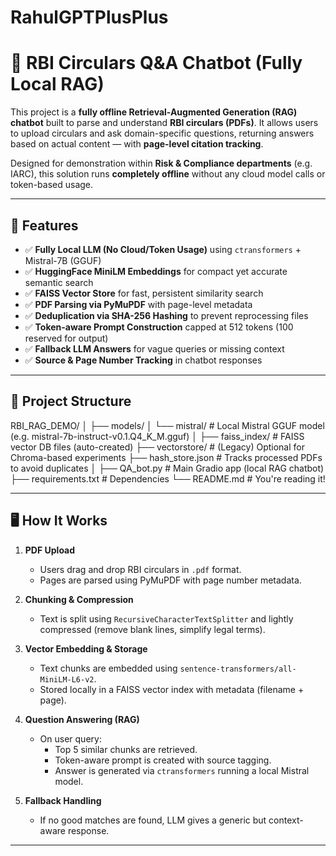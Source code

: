 # RahulGPTPlusPlus
# 🧠 RBI Circulars Q&A Chatbot (Fully Local RAG)

This project is a **fully offline Retrieval-Augmented Generation (RAG) chatbot** built to parse and understand **RBI circulars (PDFs)**. It allows users to upload circulars and ask domain-specific questions, returning answers based on actual content — with **page-level citation tracking**.

Designed for demonstration within **Risk & Compliance departments** (e.g. IARC), this solution runs **completely offline** without any cloud model calls or token-based usage.

---

## 🔧 Features

- ✅ **Fully Local LLM (No Cloud/Token Usage)** using `ctransformers` + Mistral-7B (GGUF)
- ✅ **HuggingFace MiniLM Embeddings** for compact yet accurate semantic search
- ✅ **FAISS Vector Store** for fast, persistent similarity search
- ✅ **PDF Parsing via PyMuPDF** with page-level metadata
- ✅ **Deduplication via SHA-256 Hashing** to prevent reprocessing files
- ✅ **Token-aware Prompt Construction** capped at 512 tokens (100 reserved for output)
- ✅ **Fallback LLM Answers** for vague queries or missing context
- ✅ **Source & Page Number Tracking** in chatbot responses

---

## 📂 Project Structure

RBI_RAG_DEMO/
│
├── models/
│ └── mistral/ # Local Mistral GGUF model (e.g. mistral-7b-instruct-v0.1.Q4_K_M.gguf)
│
├── faiss_index/ # FAISS vector DB files (auto-created)
├── vectorstore/ # (Legacy) Optional for Chroma-based experiments
├── hash_store.json # Tracks processed PDFs to avoid duplicates
│
├── QA_bot.py # Main Gradio app (local RAG chatbot)
├── requirements.txt # Dependencies
└── README.md # You're reading it!

---

## 🖥️ How It Works

1. **PDF Upload**
   - Users drag and drop RBI circulars in `.pdf` format.
   - Pages are parsed using PyMuPDF with page number metadata.

2. **Chunking & Compression**
   - Text is split using `RecursiveCharacterTextSplitter` and lightly compressed (remove blank lines, simplify legal terms).

3. **Vector Embedding & Storage**
   - Text chunks are embedded using `sentence-transformers/all-MiniLM-L6-v2`.
   - Stored locally in a FAISS vector index with metadata (filename + page).

4. **Question Answering (RAG)**
   - On user query:
     - Top 5 similar chunks are retrieved.
     - Token-aware prompt is created with source tagging.
     - Answer is generated via `ctransformers` running a local Mistral model.

5. **Fallback Handling**
   - If no good matches are found, LLM gives a generic but context-aware response.

---
